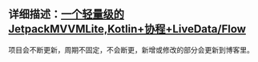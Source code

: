 ## 详细描述：[一个轻量级的JetpackMVVMLite,Kotlin+协程+LiveData/Flow](https://juejin.cn/post/6910906438487539719)

项目会不断更新，周期不固定，不会断更，新增或修改的部分会更新到博客里。
